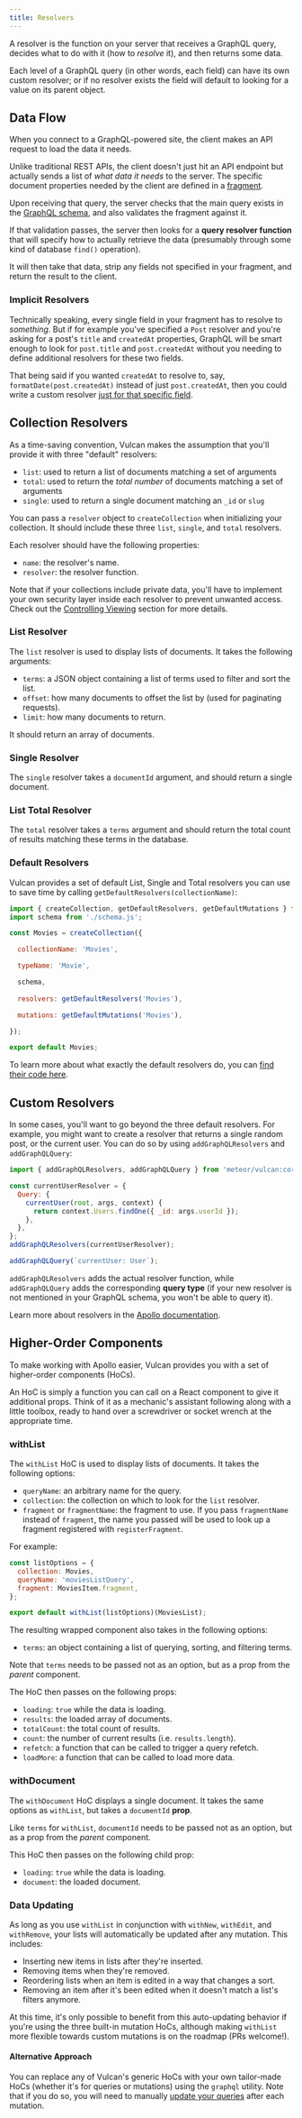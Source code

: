 ```yaml
---
title: Resolvers
---
```


A resolver is the function on your server that receives a GraphQL query, decides what to do with it (how to *resolve* it), and then returns some data. 

Each level of a GraphQL query (in other words, each field) can have its own custom resolver; or if no resolver exists the field will default to looking for a value on its parent object. 

## Data Flow

When you connect to a GraphQL-powered site, the client makes an API request to load the data it needs. 

Unlike traditional REST APIs, the client doesn't just hit an API endpoint but actually sends a list of *what data it needs* to the server. The specific document properties needed by the client are defined in a [fragment](/fragments.html). 

Upon receiving that query, the server checks that the main query exists in the [GraphQL schema](/graphql-schema.html), and also validates the fragment against it.

If that validation passes, the server then looks for a **query resolver function** that will specify how to actually retrieve the data (presumably through some kind of database `find()` operation).

It will then take that data, strip any fields not specified in your fragment, and return the result to the client. 

### Implicit Resolvers

Technically speaking, every single field in your fragment has to resolve to *something*. But if for example you've specified a `Post` resolver and you're asking for a post's `title` and `createdAt` properties, GraphQL will be smart enough to look for `post.title` and `post.createdAt` without you needing to define additional resolvers for these two fields. 

That being said if you wanted `createdAt` to resolve to, say, `formatDate(post.createdAt)` instead of just `post.createdAt`, then you could write a custom resolver [just for that specific field](/field-resolvers.html).  

## Collection Resolvers

As a time-saving convention, Vulcan makes the assumption that you'll provide it with three "default" resolvers:

- `list`: used to return a list of documents matching a set of arguments
- `total`: used to return the *total number* of documents matching a set of arguments
- `single`: used to return a single document matching an `_id` or `slug`

You can pass a `resolver` object to `createCollection` when initializing your collection. It should include these three `list`, `single`, and `total` resolvers.

Each resolver should have the following properties:

- `name`: the resolver's name.
- `resolver`: the resolver function.

Note that if your collections include private data, you'll have to implement your own security layer inside each resolver to prevent unwanted access. Check out the [Controlling Viewing](/groups-permissions.html#Controlling-Viewing) section for more details. 

### List Resolver

The `list` resolver is used to display lists of documents. It takes the following arguments:

- `terms`: a JSON object containing a list of terms used to filter and sort the list.
- `offset`: how many documents to offset the list by (used for paginating requests).
- `limit`: how many documents to return.

It should return an array of documents.

### Single Resolver

The `single` resolver takes a `documentId` argument, and should return a single document.

### List Total Resolver

The `total` resolver takes a `terms` argument and should return the total count of results matching these terms in the database. 

### Default Resolvers

Vulcan provides a set of default List, Single and Total resolvers you can use to save time by calling `getDefaultResolvers(collectionName)`:

```js
import { createCollection, getDefaultResolvers, getDefaultMutations } from 'meteor/vulcan:core';
import schema from './schema.js';

const Movies = createCollection({

  collectionName: 'Movies',

  typeName: 'Movie',

  schema,
  
  resolvers: getDefaultResolvers('Movies'),

  mutations: getDefaultMutations('Movies'), 

});

export default Movies;
```

To learn more about what exactly the default resolvers do, you can [find their code here](https://github.com/VulcanJS/Vulcan/blob/devel/packages/vulcan-core/lib/modules/default_resolvers.js).

## Custom Resolvers

In some cases, you'll want to go beyond the three default resolvers. For example, you might want to create a resolver that returns a single random post, or the current user. You can do so by using `addGraphQLResolvers` and `addGraphQLQuery`:

```js
import { addGraphQLResolvers, addGraphQLQuery } from 'meteor/vulcan:core';

const currentUserResolver = {
  Query: {
    currentUser(root, args, context) {
      return context.Users.findOne({ _id: args.userId });
    },
  },
};
addGraphQLResolvers(currentUserResolver);

addGraphQLQuery(`currentUser: User`);
```

`addGraphQLResolvers` adds the actual resolver function, while `addGraphQLQuery` adds the corresponding **query type** (if your new resolver is not mentioned in your GraphQL schema, you won't be able to query it).

Learn more about resolvers in the [Apollo documentation](http://dev.apollodata.com/tools/graphql-tools/resolvers.html).

## Higher-Order Components

To make working with Apollo easier, Vulcan provides you with a set of higher-order components (HoCs). 

An HoC is simply a function you can call on a React component to give it additional props. Think of it as a mechanic's assistant following along with a little toolbox, ready to hand over a screwdriver or socket wrench at the appropriate time. 

### withList

The `withList` HoC is used to display lists of documents. It takes the following options:

- `queryName`: an arbitrary name for the query.
- `collection`: the collection on which to look for the `list` resolver.
- `fragment` or `fragmentName`: the fragment to use. If you pass `fragmentName` instead of `fragment`, the name you passed will be used to look up a fragment registered with `registerFragment`. 

For example:

```js
const listOptions = {
  collection: Movies,
  queryName: 'moviesListQuery',
  fragment: MoviesItem.fragment,
};

export default withList(listOptions)(MoviesList);
```

The resulting wrapped component also takes in the following options:

- `terms`: an object containing a list of querying, sorting, and filtering terms.

Note that `terms` needs to be passed not as an option, but as a prop from the *parent* component.

The HoC then passes on the following props:

- `loading`: `true` while the data is loading.
- `results`: the loaded array of documents.
- `totalCount`: the total count of results.
- `count`: the number of current results (i.e. `results.length`).
- `refetch`: a function that can be called to trigger a query refetch.
- `loadMore`: a function that can be called to load more data. 

### withDocument

The `withDocument` HoC displays a single document. It takes the same options as `withList`, but takes a `documentId` **prop**. 

Like `terms` for `withList`, `documentId` needs to be passed not as an option, but as a prop from the *parent* component.

This HoC then passes on the following child prop:

- `loading`: `true` while the data is loading.
- `document`: the loaded document.


### Data Updating

As long as you use `withList` in conjunction with `withNew`, `withEdit`, and `withRemove`, your lists will automatically be updated after any mutation. This includes:

- Inserting new items in lists after they're inserted.
- Removing items when they're removed.
- Reordering lists when an item is edited in a way that changes a sort.
- Removing an item after it's been edited when it doesn't match a list's filters anymore. 

At this time, it's only possible to benefit from this auto-updating behavior if you're using the three built-in mutation HoCs, although making `withList` more flexible towards custom mutations is on the roadmap (PRs welcome!).

#### Alternative Approach

You can replace any of Vulcan's generic HoCs with your own tailor-made HoCs (whether it's for queries or mutations) using the `graphql` utility. Note that if you do so, you will need to manually [update your queries](http://dev.apollodata.com/react/cache-updates.html) after each mutation. 

